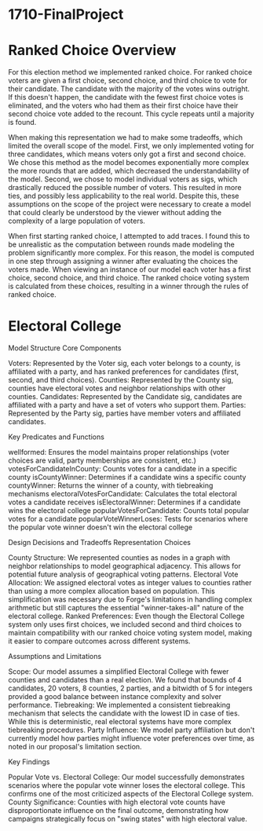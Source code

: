# 1710-FinalProject

# Ranked Choice Overview

For this election method we implemented ranked choice. For ranked choice voters are given a first choice, second choice, and third choice to vote for their candidate. The candidate with the majority of the votes wins outright. If this doesn't happen, the candidate with the fewest first choice votes is eliminated, and the voters who had them as their first choice have their second choice vote added to the recount. This cycle repeats until a majority is found.

When making this representation we had to make some tradeoffs, which limited the overall scope of the model. First, we only implemented voting for three candidates, which means voters only got a first and second choice. We chose this method as the model becomes exponentially more complex the more rounds that are added, which decreased the understandability of the model. Second, we chose to model individual voters as sigs, which drastically reduced the possible number of voters. This resulted in more ties, and possibly less applicability to the real world. Despite this, these assumptions on the scope of the project were necessary to create a model that could clearly be understood by the viewer without adding the complexity of a large population of voters.

When first starting ranked choice, I attempted to add traces. I found this to be unrealistic as the computation between rounds made modeling the problem significantly more complex. For this reason, the model is computed in one step through assigning a winner after evaluating the choices the voters made. When viewing an instance of our model each voter has a first choice, second choice, and third choice. The ranked choice voting system is calculated from these choices, resulting in a winner through the rules of ranked choice.

# Electoral College

Model Structure
Core Components

Voters: Represented by the Voter sig, each voter belongs to a county, is affiliated with a party, and has ranked preferences for candidates (first, second, and third choices).
Counties: Represented by the County sig, counties have electoral votes and neighbor relationships with other counties.
Candidates: Represented by the Candidate sig, candidates are affiliated with a party and have a set of voters who support them.
Parties: Represented by the Party sig, parties have member voters and affiliated candidates.

Key Predicates and Functions

wellformed: Ensures the model maintains proper relationships (voter choices are valid, party memberships are consistent, etc.)
votesForCandidateInCounty: Counts votes for a candidate in a specific county
isCountyWinner: Determines if a candidate wins a specific county
countyWinner: Returns the winner of a county, with tiebreaking mechanisms
electoralVotesForCandidate: Calculates the total electoral votes a candidate receives
isElectoralWinner: Determines if a candidate wins the electoral college
popularVotesForCandidate: Counts total popular votes for a candidate
popularVoteWinnerLoses: Tests for scenarios where the popular vote winner doesn't win the electoral college

Design Decisions and Tradeoffs
Representation Choices

County Structure: We represented counties as nodes in a graph with neighbor relationships to model geographical adjacency. This allows for potential future analysis of geographical voting patterns.
Electoral Vote Allocation: We assigned electoral votes as integer values to counties rather than using a more complex allocation based on population. This simplification was necessary due to Forge's limitations in handling complex arithmetic but still captures the essential "winner-takes-all" nature of the electoral college.
Ranked Preferences: Even though the Electoral College system only uses first choices, we included second and third choices to maintain compatibility with our ranked choice voting system model, making it easier to compare outcomes across different systems.

Assumptions and Limitations

Scope: Our model assumes a simplified Electoral College with fewer counties and candidates than a real election. We found that bounds of 4 candidates, 20 voters, 8 counties, 2 parties, and a bitwidth of 5 for integers provided a good balance between instance complexity and solver performance.
Tiebreaking: We implemented a consistent tiebreaking mechanism that selects the candidate with the lowest ID in case of ties. While this is deterministic, real electoral systems have more complex tiebreaking procedures.
Party Influence: We model party affiliation but don't currently model how parties might influence voter preferences over time, as noted in our proposal's limitation section.

Key Findings

Popular Vote vs. Electoral College: Our model successfully demonstrates scenarios where the popular vote winner loses the electoral college. This confirms one of the most criticized aspects of the Electoral College system.
County Significance: Counties with high electoral vote counts have disproportionate influence on the final outcome, demonstrating how campaigns strategically focus on "swing states" with high electoral value.
